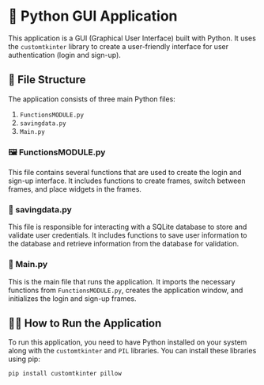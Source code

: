 # 🚀 Python GUI Application

This application is a GUI (Graphical User Interface) built with Python. It uses the `customtkinter` library to create a user-friendly interface for user authentication (login and sign-up).

## 📂 File Structure

The application consists of three main Python files:

1. `FunctionsMODULE.py`
2. `savingdata.py`
3. `Main.py`

### 🖼️ FunctionsMODULE.py

This file contains several functions that are used to create the login and sign-up interface. It includes functions to create frames, switch between frames, and place widgets in the frames.

### 💾 savingdata.py

This file is responsible for interacting with a SQLite database to store and validate user credentials. It includes functions to save user information to the database and retrieve information from the database for validation.

### 🎯 Main.py

This is the main file that runs the application. It imports the necessary functions from `FunctionsMODULE.py`, creates the application window, and initializes the login and sign-up frames.

## 🏃‍♀️ How to Run the Application

To run this application, you need to have Python installed on your system along with the `customtkinter` and `PIL` libraries. You can install these libraries using pip:

```bash
pip install customtkinter pillow
